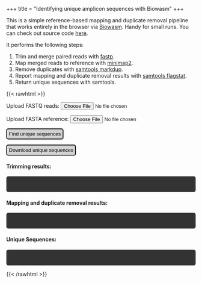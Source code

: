 +++
title = "Identifying unique amplicon sequences with Biowasm"
+++

This is a simple reference-based mapping and duplicate removal pipeline that works entirely in the browser via [Biowasm](https://biowasm.com/). Handy for small runs. You can check out source code [here](https://github.com/dhart31/dhart31.github.io/blob/main/content/projects/biowasm/index.md?plain=1).

It performs the following steps:
1. Trim and merge paired reads with [fastp](https://github.com/OpenGene/fastp).
2. Map merged reads to reference with [minimap2](https://lh3.github.io/minimap2/minimap2.html).
3. Remove duplicates with [samtools markdup](http://www.htslib.org/doc/samtools-markdup.html).
4. Report mapping and duplicate removal results with [samtools flagstat](http://www.htslib.org/doc/samtools-flagstat.html).
5. Return unique sequences with samtools.

<!-- Add your biowasm script inside raw HTML -->
{{< rawhtml >}}

<style>
#btn, #download_btn {
    background-color: #d3d3d3; /* Green */
    color: black; /* White text */
    border: 2px solid; /* 2px wide, solid border */
    border-color: black; /* Black color */
    border-radius: 5px; /* Rounded edges with a radius of 10px */
    padding: 5px
}
#fastp_output,
#minimap2_output,
#markdup_output,
#output {
    background-color: #333; /* Dark background */
    color: #fff; /* Light text */
    font-family: monospace; /* Monospace font */
    padding: 20px; /* Padding inside the container */
    border-radius: 5px; /* Rounded corners */
    border: 1px solid #555; /* Slight border for depth */
    overflow: auto; /* In case of overflow */
    white-space: pre-wrap; /* Keeps the formatting of preformatted text */
    font-size: 11px;
}
</style>

<script src="https://biowasm.com/cdn/v3/aioli.js"></script>
<script type="module">
const CLI = await new Aioli(["fastp/0.20.1","minimap2/2.22","samtools/1.17", "gawk/5.1.0"]);

let globalOutputData = null;

// Function to launch samtools
async function run() {
	// CLI.mount returns the absolute path of each file mounted
	const files = document.getElementById("myfile").files;
    const ref = document.getElementById("myref").files
	const paths = await CLI.mount(files);
    const ref_path = await CLI.mount(ref);

	// Perform trimming
	fastp_output = await CLI.exec(`fastp -i ${paths[0]} --interleaved_in -m --merged_out output.fastq.gz`);
    document.getElementById("fastp_output").innerHTML = fastp_output;

    // Perform alignment and duplicate removal
	await CLI.exec(`minimap2 -a ${ref_path[0]} output.fastq.gz -o alignment.sam -v 3`);
    await CLI.exec(`samtools sort alignment.sam -o alignment.bam`)
    await CLI.exec(`samtools markdup alignment.bam markdup.bam`)
    markdup_output = await CLI.exec(`samtools flagstat markdup.bam`)
    document.getElementById("markdup_output").innerHTML = markdup_output;

    // Return unique sequences
    await CLI.exec(`samtools index markdup.bam`)
    await CLI.exec(`samtools view -F 1024 -h markdup.bam -o output.sam`)
    output = await CLI.exec("gawk",['/^@/ {next} {print ">"$1"\\n"$10}', "output.sam"])
    globalOutputData = await CLI.exec("samtools view -h output.sam");
    document.getElementById("output").innerHTML = output;

}
// Run samtools when the user clicks the "Run" button
document.getElementById("btn").addEventListener("click", run);

async function download(){
    // Check if globalOutputData has been set
    if (globalOutputData === null) {
        console.error("Data not ready for download.");
        return;
    }

    // Assuming 'output' contains the data you want to download
    const blob = new Blob([globalOutputData], { type: 'text/plain' });
    const href = URL.createObjectURL(blob);
    const link = document.createElement('a');
    link.href = href;
    link.download = "output.sam";
    document.body.appendChild(link);
    link.click();
    document.body.removeChild(link);
    URL.revokeObjectURL(href);
}
document.getElementById("download_btn").addEventListener("click",download)

</script>

<p>Upload FASTQ reads: <input id="myfile" type="file"></p>
<p>Upload FASTA reference: <input id="myref" type="file"></p>
<p><button id="btn">Find unique sequences</button></p>
<p><button id="download_btn">Download unique sequences</button></p>
<h4>Trimming results:</h4>
<pre id="fastp_output"></pre>
<h4>Mapping and duplicate removal results:</h4>
<pre id="markdup_output"></pre>
<h4>Unique Sequences:</h4>
<pre id="output"></pre>

{{< /rawhtml >}}

